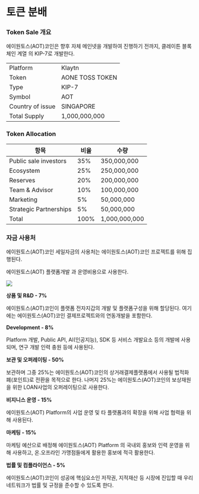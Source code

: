 # 토큰 분배

### Token Sale 개요

에이원토스(AOT)코인은 향후 자체 메인넷을 개발하여 진행하기 전까지, 클레이튼 블록체인 계열 의 KIP-7로 개발한다.

|                  |                 |
| ---------------- | --------------- |
| Platform         | Klaytn          |
| Token            | AONE TOSS TOKEN |
| Type             | KIP-7           |
| Symbol           | AOT             |
| Country of issue | SINGAPORE       |
| Total Supply     | 1,000,000,000   |

### Token Allocation

| 항목                     | 비율   | 수량            |
| ---------------------- | ---- | ------------- |
| Public sale investors  | 35%  | 350,000,000   |
| Ecosystem              | 25%  | 250,000,000   |
| Reserves               | 20%  | 200,000,000   |
| Team & Advisor         | 10%  | 100,000,000   |
| Marketing              | 5%   | 50,000,000    |
| Strategic Partnerships | 5%   | 50,000,000    |
| Total                  | 100% | 1,000,000,000 |

### 자금 사용처

에이원토스(AOT)코인 세일자금의 사용처는 에이원토스(AOT)코인 프로젝트를 위해 집행된다.

에이원토스(AOT) 플랫폼개발 과 운영비용으로 사용한다.

![](.gitbook/assets/자금사용처\_20220624.png)

**상품 및 R\&D - 7%**

에이원토스(AOT)코인이 플랫폼 전자지갑의 개발 및 플랫폼구성을 위해 할당된다. 여기에는 에이원토스(AOT)코인 결제프로젝트와의 연동개발을 포함한다.

**Development - 8%**

Platform 개발, Public API, AI(인공지능), SDK 등 서비스 개발요소 등의 개발에 사용되며, 연구 개발 인력 충원 등에 사용된다.

**보관 및 오퍼레이팅 - 50%**

보관하며 그중 25%는 에이원토스(AOT)코인의 상거래결제플랫폼에서 사용될 법적화폐(포인트)로 전환을 목적으로 한다. 나머지 25%는 에이원토스(AOT)코인의 보상재원을 위한 LOAN사업의 오퍼레이팅으로 사용한다.

**비지니스 운영 - 15%**

에이원토스(AOT) Platform의 사업 운영 및 타 플랫폼과의 확장을 위해 사업 협력을 위해 사용된다.

**마케팅 - 15%**

마케팅 예산으로 배정해 에이원토스(AOT) Platform 의 국내외 홍보와 인력 운영을 위해 사용하고, 온.오프라인 가맹점들에게 활용한 홍보에 적극 활용한다.

**법률 및 컴플라이언스 - 5%**

에이원토스(AOT)코인이 성공에 핵심요소인 저작권, 지적재산 등 시장에 진입할 때 우리 네트워크가 법률 및 규정을 준수할 수 있도록 한다.
